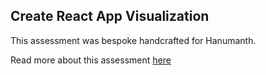 ## Create React App Visualization

This assessment was bespoke handcrafted for Hanumanth.

Read more about this assessment [here](https://react.eogresources.com)
